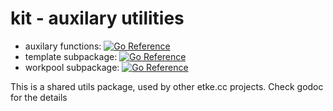 # kit - auxilary utilities

* auxilary functions: [![Go Reference](https://pkg.go.dev/badge/github.com/etkecc/go-kit.svg)](https://pkg.go.dev/github.com/etkecc/go-kit)
* template subpackage: [![Go Reference](https://pkg.go.dev/badge/github.com/etkecc/go-kit.svg)](https://pkg.go.dev/github.com/etkecc/go-kit/template)
* workpool subpackage: [![Go Reference](https://pkg.go.dev/badge/github.com/etkecc/go-kit.svg)](https://pkg.go.dev/github.com/etkecc/go-kit/workpool)


This is a shared utils package, used by other etke.cc projects.
Check godoc for the details
